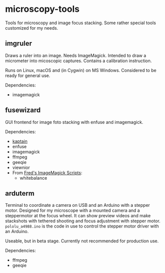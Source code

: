 # microscopy-tools

Tools for microscopy and image focus stacking.
Some rather special tools customized for my needs.

## imgruler

Draws a ruler into an image. Needs ImageMagick.
Intended to draw a micrometer into micoscopic captures.
Contains a calibration instruction.

Runs on Linux, macOS and (in Cygwin) on MS Windows.
Considered to be ready for general use.

Dependencies:
 - imagemagick

## fusewizard

GUI frontend for image foto stacking with enfuse and imagemagick. 

Dependencies: 
 - [kaptain](https://github.com/mviereck/kaptain)
 - enfuse
 - imagemagick
 - ffmpeg
 - geeqie
 - viewnior
 - From [Fred's ImageMagick Scripts](http://www.fmwconcepts.com/imagemagick/index.php):
   - whitebalance

## arduterm

Terminal to coordinate a camera on USB and an Arduino with a stepper motor. 
Designed for my microscope with a mounted camera and a steppermotor at the focus wheel.
It can show preview videos and make stackshots with tethered shooting and focus adjustment with stepper motor.
`pololu_a4988.ino` is the code in use to control the stepper motor driver with an Arduino.

Useable, but in beta stage. Currently not recommended for production use.

Dependencies:
 - ffmpeg
 - geeqie
